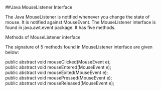 ##Java MouseListener Interface

The Java MouseListener is notified whenever you change the state of mouse. It is notified against MouseEvent. The MouseListener interface is found in java.awt.event package. It has five methods.

Methods of MouseListener interface

The signature of 5 methods found in MouseListener interface are given below:

public abstract void mouseClicked(MouseEvent e);  
public abstract void mouseEntered(MouseEvent e);  
public abstract void mouseExited(MouseEvent e);  
public abstract void mousePressed(MouseEvent e);  
public abstract void mouseReleased(MouseEvent e);